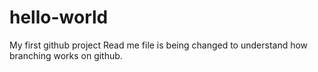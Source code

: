 # hello-world
My first github project
Read me file is being changed to understand how branching works on github. 
